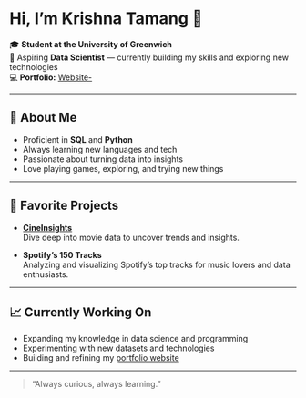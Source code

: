 # Hi, I’m Krishna Tamang 👋

🎓 **Student at the University of Greenwich**  
🔬 Aspiring **Data Scientist** — currently building my skills and exploring new technologies  
💻 **Portfolio:** [Website-]([https://github.com/krishna22-ops/Website-](http://127.0.0.1:5500/index.html))  

---

## 🚀 About Me

- Proficient in **SQL** and **Python**  
- Always learning new languages and tech  
- Passionate about turning data into insights  
- Love playing games, exploring, and trying new things

---

## 🌟 Favorite Projects

- **[CineInsights](#)**  
  Dive deep into movie data to uncover trends and insights.

- **Spotify’s 150 Tracks**  
  Analyzing and visualizing Spotify’s top tracks for music lovers and data enthusiasts.

---

## 📈 Currently Working On

- Expanding my knowledge in data science and programming  
- Experimenting with new datasets and technologies  
- Building and refining my [portfolio website](https://github.com/krishna22-ops/Website-)

---

<!--
You can add social links below, e.g.:
[![LinkedIn](https://img.shields.io/badge/LinkedIn-blue?logo=linkedin&style=flat-square)](YOUR-LINKEDIN-URL)
-->

> “Always curious, always learning.”
